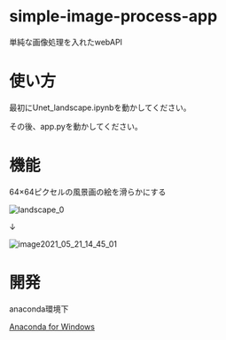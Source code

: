 # simple-image-process-app

単純な画像処理を入れたwebAPI
 
# 使い方
最初にUnet_landscape.ipynbを動かしてください。

その後、app.pyを動かしてください。
 
# 機能
64×64ピクセルの風景画の絵を滑らかにする
 
 ![landscape_0](https://user-images.githubusercontent.com/59006120/119087317-e6a2c680-ba41-11eb-9a00-f55b2e29f856.png)

↓

![image2021_05_21_14_45_01](https://user-images.githubusercontent.com/59006120/119088226-4b125580-ba43-11eb-998e-60f5e3587c39.png)

# 開発
 
anaconda環境下

[Anaconda for Windows](https://www.anaconda.com/distribution/)
